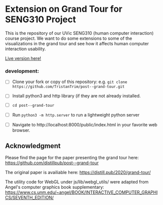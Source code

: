 # Extension on Grand Tour for SENG310 Project

This is the repository of our UVic SENG310 (human computer interaction) course project. We want to do some extensions to some of the visualizations in the grand tour and see how it affects human computer interaction usability.

[Live version here!](https://tristantrim.github.io/post--grand-tour/public/index.html)


### development:

- [ ] Clone your fork or copy of this repository: e.g. `git clone https://github.com/TristanTrim/post--grand-tour.git`
- [ ] Install python3 and http library (if they are not already installed.
- [ ] `cd post--grand-tour`
- [ ] Run `python3 -m http.server` to run a lightweight python server
- [ ] Navigate to http://localhost:8000/public/index.html in your favorite web browser.


## Acknowledgment
Please find the page for the paper presenting the grand tour here:
https://github.com/distillpub/post--grand-tour

The original paper is availiable here: https://distill.pub/2020/grand-tour/

The utility code for WebGL under js/lib/webgl_utils/ were adapted from Angel's computer graphics book supplementary: 
https://www.cs.unm.edu/~angel/BOOK/INTERACTIVE_COMPUTER_GRAPHICS/SEVENTH_EDITION/

